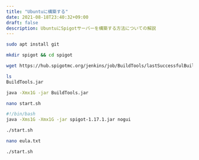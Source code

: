 ```yaml
---
title: "Ubuntuに構築する"
date: 2021-08-18T23:40:32+09:00
draft: false
description: UbuntuにSpigotサーバーを構築する方法についての解説
---
```


```bash
sudo apt install git
```

```bash
mkdir spigot && cd spigot
```

```bash
wget https://hub.spigotmc.org/jenkins/job/BuildTools/lastSuccessfulBuild/artifact/target/BuildTools.jar
```

```bash
ls
BuildTools.jar
```

```bash
java -Xmx1G -jar BuildTools.jar
```

```bash
nano start.sh
```

```bash
#!/bin/bash
java -Xms1G -Xmx1G -jar spigot-1.17.1.jar nogui
```

```bash
./start.sh
```

```bash
nano eula.txt
```

```bash
./start.sh
```